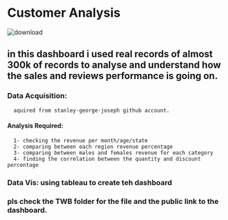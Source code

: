 
# Customer Analysis  
![download](https://github.com/abdulrahmanyaser/Abdo-Y-Portfolio/assets/74540804/32936c97-ce59-4cf7-89d9-80e484d57b9a)

## in this dashboard i used real records of almost 300k of records to analyse and understand how the sales and reviews performance is going on.  
### Data Acquisition:  
      aquired from stanley-george-joseph github account.  
      
#### Analysis Required:
      1- checking the revenue per month/age/state 
      2- comparing between each region revenue percentage
      3- comparing between males and females revenue for each category
      4- finding the correlation between the quantity and discount percentage

### Data Vis: using tableau to create teh dashboard
### pls check the TWB folder for the file and the public link to the dashboard.
